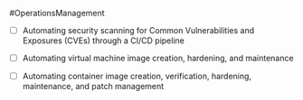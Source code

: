#OperationsManagement
- [ ] Automating security scanning for Common Vulnerabilities and Exposures (CVEs) through a CI/CD pipeline


- [ ] Automating virtual machine image creation, hardening, and maintenance


- [ ] Automating container image creation, verification, hardening, maintenance, and patch management